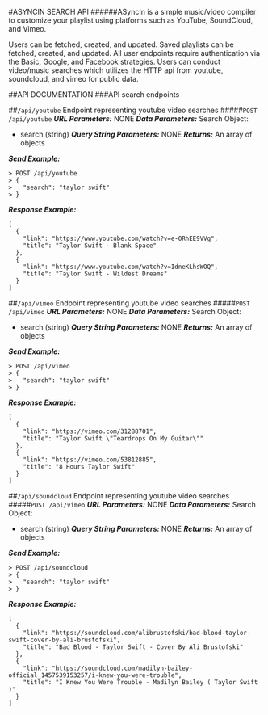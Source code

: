 #ASYNCIN SEARCH API
######ASyncIn is a simple music/video compiler to customize your playlist using platforms such as YouTube, SoundCloud, and Vimeo. 

Users can be fetched, created, and updated. 
Saved playlists can be fetched, created, and updated.
All user endpoints require authentication via the Basic, Google, and Facebook strategies.
Users can conduct video/music searches which utilizes the HTTP api from youtube, soundcloud, and vimeo for public data.

##API DOCUMENTATION
###API search endpoints


##``/api/youtube``
Endpoint representing youtube video searches
#####`POST /api/youtube`
___URL Parameters:___
NONE
___Data Parameters:___
Search Object: 
* search (string)
___Query String Parameters:___
NONE
___Returns:___
An array of objects

___Send Example:___
```
> POST /api/youtube
> {
>   "search": "taylor swift"
> }
```

___Response Example:___

```
[
  {
    "link": "https://www.youtube.com/watch?v=e-ORhEE9VVg",
    "title": "Taylor Swift - Blank Space"
  },
  {
    "link": "https://www.youtube.com/watch?v=IdneKLhsWOQ",
    "title": "Taylor Swift - Wildest Dreams"
  }
]
```

##``/api/vimeo``
Endpoint representing youtube video searches
#####`POST /api/vimeo`
___URL Parameters:___
NONE
___Data Parameters:___
Search Object: 
* search (string)
___Query String Parameters:___
NONE
___Returns:___
An array of objects

___Send Example:___
```
> POST /api/vimeo
> {
>   "search": "taylor swift"
> }
```

___Response Example:___

```
[
  {
    "link": "https://vimeo.com/31288701",
    "title": "Taylor Swift \"Teardrops On My Guitar\""
  },
  {
    "link": "https://vimeo.com/53812885",
    "title": "8 Hours Taylor Swift"
  }
]
```

##``/api/soundcloud``
Endpoint representing youtube video searches
#####`POST /api/vimeo`
___URL Parameters:___
NONE
___Data Parameters:___
Search Object: 
* search (string)
___Query String Parameters:___
NONE
___Returns:___
An array of objects

___Send Example:___
```
> POST /api/soundcloud
> {
>   "search": "taylor swift"
> }
```

___Response Example:___

```
[
  {
    "link": "https://soundcloud.com/alibrustofski/bad-blood-taylor-swift-cover-by-ali-brustofski",
    "title": "Bad Blood - Taylor Swift - Cover By Ali Brustofski"
  },
  {
    "link": "https://soundcloud.com/madilyn-bailey-official_1457539153257/i-knew-you-were-trouble",
    "title": "I Knew You Were Trouble - Madilyn Bailey ( Taylor Swift )"
  }
]
```
